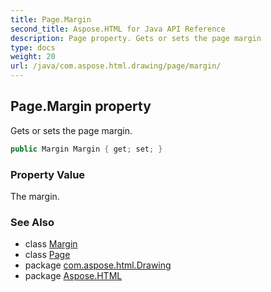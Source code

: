 ```yaml
---
title: Page.Margin
second_title: Aspose.HTML for Java API Reference
description: Page property. Gets or sets the page margin
type: docs
weight: 20
url: /java/com.aspose.html.drawing/page/margin/
---
```

## Page.Margin property

Gets or sets the page margin.

```java
public Margin Margin { get; set; }
```

### Property Value

The margin.

### See Also

* class [Margin](../../margin/)
* class [Page](../)
* package [com.aspose.html.Drawing](../../page/)
* package [Aspose.HTML](../../../)
